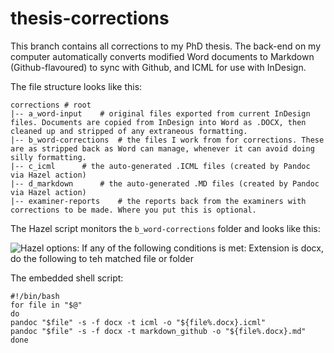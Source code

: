 # thesis-corrections

This branch contains all corrections to my PhD thesis. The back-end on my computer automatically converts modified Word documents to Markdown (Github-flavoured) to sync with Github, and ICML for use with InDesign. 

The file structure looks like this:

```shell
corrections # root
|-- a_word-input	# original files exported from current InDesign files. Documents are copied from InDesign into Word as .DOCX, then cleaned up and stripped of any extraneous formatting.
|-- b_word-corrections	# the files I work from for corrections. These are as stripped back as Word can manage, whenever it can avoid doing silly formatting.
|-- c_icml		# the auto-generated .ICML files (created by Pandoc via Hazel action)
|-- d_markdown		# the auto-generated .MD files (created by Pandoc via Hazel action)
|-- examiner-reports	# the reports back from the examiners with corrections to be made. Where you put this is optional.
```


The Hazel script monitors the ```b_word-corrections``` folder and looks like this:

![Hazel options: If any of the following conditions is met: Extension is docx, do the following to teh matched file or folder](https://www.dropbox.com/s/so3joo9i1q5fjiu/Screenshot%202017-09-25%2014.07.23.png?raw=1)

The embedded shell script:
````shell
#!/bin/bash
for file in "$@"
do
pandoc "$file" -s -f docx -t icml -o "${file%.docx}.icml"
pandoc "$file" -s -f docx -t markdown_github -o "${file%.docx}.md"
done
````

